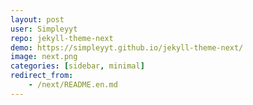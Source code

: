 ```yaml
---
layout: post
user: Simpleyyt
repo: jekyll-theme-next
demo: https://simpleyyt.github.io/jekyll-theme-next/
image: next.png
categories: [sidebar, minimal]
redirect_from:
    - /next/README.en.md
---
```


